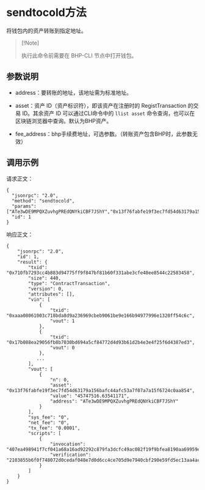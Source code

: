 # sendtocold方法

将钱包内的资产转账到指定地址。

>  [!Note] 
>
>  执行此命令前需要在 BHP-CLI 节点中打开钱包。

## 参数说明

- address：要转账的地址，该地址需为标准地址。

- asset：资产 ID（资产标识符），即该资产在注册时的 RegistTransaction 的交易 ID。其余资产 ID 可以通过CLI命令中的 `llist asset` 命令查询，也可以在区块链浏览器中查询。默认为BHP资产。

- fee_address：bhp手续费地址，可选参数。（转账资产包含BHP时，此参数无效）

## 调用示例

请求正文：

```
{
  "jsonrpc": "2.0",
  "method": "sendtocold",
  "params": ["ATe3wDE9MPQXZuvhgPREdQNYkiCBF7JShY","0x13f76fabfe19f3ec7fd54d63179a156bafc44afc53a7f07a7a15f6724c0aa854","ATe3wDE9MPQXZuvhgPREdQNYkiCBF7JShY"],
  "id": 1
}
```

响应正文：

```
{
    "jsonrpc": "2.0",
    "id": 1,
    "result": {
        "txid": "0x710fb7293cc4b883d94775ff9f847bf81b60f331abe3cfe48ee8544c22583458",
        "size": 440,
        "type": "ContractTransaction",
        "version": 0,
        "attributes": [],
        "vin": [
            {
                "txid": "0xaaa08061003c718bda8d9a236969cbeb9061be9e166b94977996e1320ff54c6c",
                "vout": 1
            },
            {
                "txid": "0x17b088ea29056fb8b7030bd694a5cf84772d4d93b61d2b4e3e4f25f6d4387ed3",
                "vout": 0
            },
           ...
        ],
        "vout": [
            {
                "n": 0,
                "asset": "0x13f76fabfe19f3ec7fd54d63179a156bafc44afc53a7f07a7a15f6724c0aa854",
                "value": "45747516.63541171",
                "address": "ATe3wDE9MPQXZuvhgPREdQNYkiCBF7JShY"
            }
        ],
        "sys_fee": "0",
        "net_fee": "0",
        "tx_fee": "0.0001",
        "scripts": [
            {
                "invocation": "407ea498941f7cf041a68a16ad92292c879fa3dcfc49ac082f19f9bfea8190aa69959e33a3566db9c4cec10c78ed6eba85a247261b55b8fe842b78ebb7463cc0b3",
                "verification": "2103855b6f0f748072d0cedaf048e7d0d6cc4ce705d9e7940cbf290e59fd5ec13aa4ac"
            }
        ]
    }
}
```

